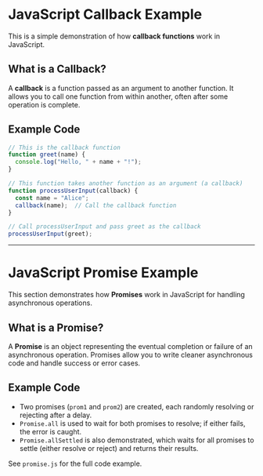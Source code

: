 # JavaScript Callback Example

This is a simple demonstration of how **callback functions** work in JavaScript.

## What is a Callback?

A **callback** is a function passed as an argument to another function. It allows you to call one function from within another, often after some operation is complete.

## Example Code

```javascript
// This is the callback function
function greet(name) {
  console.log("Hello, " + name + "!");
}

// This function takes another function as an argument (a callback)
function processUserInput(callback) {
  const name = "Alice";
  callback(name);  // Call the callback function
}

// Call processUserInput and pass greet as the callback
processUserInput(greet);

```

---

# JavaScript Promise Example

This section demonstrates how **Promises** work in JavaScript for handling asynchronous operations.

## What is a Promise?

A **Promise** is an object representing the eventual completion or failure of an asynchronous operation. Promises allow you to write cleaner asynchronous code and handle success or error cases.

## Example Code

- Two promises (`prom1` and `prom2`) are created, each randomly resolving or rejecting after a delay.
- `Promise.all` is used to wait for both promises to resolve; if either fails, the error is caught.
- `Promise.allSettled` is also demonstrated, which waits for all promises to settle (either resolve or reject) and returns their results.

See `promise.js` for the full code example.
